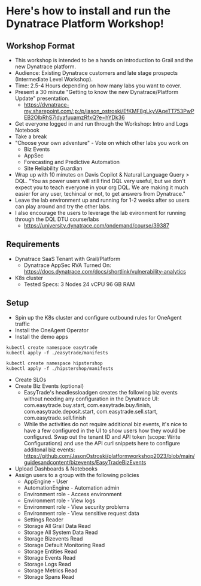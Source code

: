 # Here's how to install and run the Dynatrace Platform Workshop!

## Workshop Format
* This workshop is intended to be a hands on introduction to Grail and the new Dynatrace platform.
* Audience: Existing Dynatrace customers and late stage prospects (Intermediate Level Workshop).
* Time: 2.5-4 Hours depending on how many labs you want to cover.
* Present a 30 minute "Getting to know the new Dynatrace/Platform Update" presentation.
   * https://dynatrace-my.sharepoint.com/:p:/p/jason_ostroski/EfKMF8gLkyVAqeTT753PwPEB2OlbRhS7ldyafuuamzRfxQ?e=hYDk36
* Get everyone logged in and run through the Workshop: Intro and Logs Notebook
* Take a break
* "Choose your own adventure" - Vote on which other labs you work on
  * Biz Events
  * AppSec
  * Forecasting and Predictive Automation
  * Site Reliability Guardian
* Wrap up with 10 minutes on Davis Copilot & Natural Language Query > DQL. "You as power users will still find DQL very useful, but we don't expect you to teach everyone in your org DQL. We are making it much easier for any user, techincal or not, to get answers from Dynatrace." 
* Leave the lab environment up and running for 1-2 weeks after so users can play around and try the other labs.
* I also encourage the users to leverage the lab evironment for running through the DQL DTU course/labs
  * https://university.dynatrace.com/ondemand/course/39387

## Requirements
* Dynatrace SaaS Tenant with Grail/Platform
  * Dynatrace AppSec RVA Turned On: https://docs.dynatrace.com/docs/shortlink/vulnerability-analytics
* K8s cluster
  * Tested Specs: 3 Nodes	24 vCPU	96 GB	RAM
 
## Setup
* Spin up the K8s cluster and configure outbound rules for OneAgent traffic
* Install the OneAgent Operator
* Install the demo apps

```
kubectl create namespace easytrade
kubectl apply -f ./easytrade/manifests

kubectl create namespace hipstershop
kubectl apply -f ./hipstershop/manifests
```
* Create SLOs
* Create Biz Events (optional)
  * EasyTrade's headlessloadgen creates the following biz events without needing any configuration in the Dynatrace UI: com.easytrade.buy.start, com.easytrade.buy.finish, com.easytrade.deposit.start, com.easytrade.sell.start, com.easytrade.sell.finish
  * While the activities do not require additional biz events, it's nice to have a few configured in the UI to show users how they would be configured. Swap out the tenant ID and API token (scope: Write Configurations) and use the API curl snippets here to configure additonal biz events: https://github.com/JasonOstroski/platformworkshop2023/blob/main/guidesandcontent/bizevents/EasyTradeBizEvents
* Upload Dashboards & Notebooks
* Assign users to a group with the following policies
  *  AppEngine - User
  * AutomationEngine - Automation admin
  *  Environment role - Access environment
  *  Environment role - View logs
  *  Environment role - View security problems
  *  Environment role - View sensitive request data
  *  Settings Reader
  *  Storage All Grail Data Read
  *  Storage All System Data Read
  *  Storage Bizevents Read
  * Storage Default Monitoring Read
  * Storage Entities Read
  * Storage Events Read
  * Storage Logs Read
  * Storage Metrics Read
  * Storage Spans Read
  
